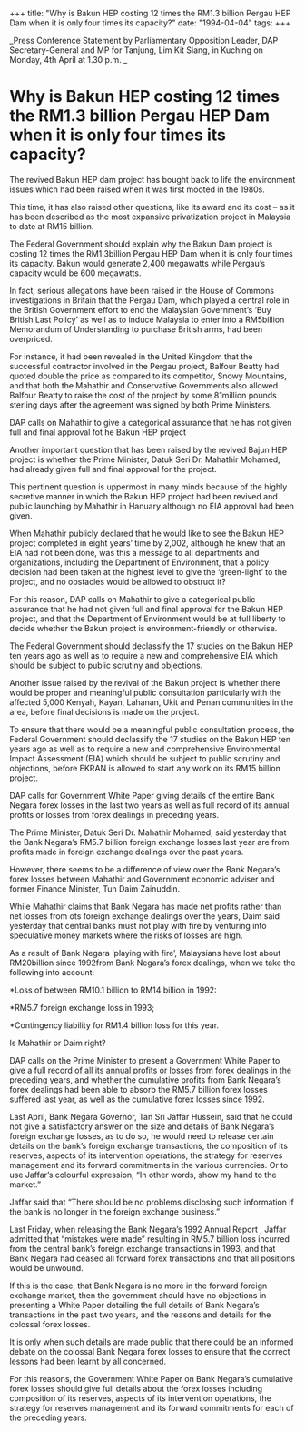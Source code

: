 +++ 
title: "Why is Bakun HEP costing 12 times the RM1.3 billion Pergau HEP Dam when it is only four times its capacity?"
date: "1994-04-04"
tags:
+++

_Press Conference Statement by Parliamentary Opposition Leader, DAP Secretary-General and MP for Tanjung, Lim Kit Siang, in Kuching on Monday, 4th April at 1.30 p.m. _

# Why is Bakun HEP costing 12 times the RM1.3 billion Pergau HEP Dam when it is only four times its capacity? 

The revived Bakun HEP dam project has bought back to life the environment issues which had been raised when it was first mooted in the 1980s.</u>

This time, it has also raised other questions, like its award and its cost – as it has been described as the most expansive privatization project in Malaysia to date at RM15 billion.

The Federal Government should explain why the Bakun Dam project is costing 12 times the RM1.3billion Pergau HEP Dam when it is only four times its capacity. Bakun would generate 2,400 megawatts while Pergau’s capacity would be 600 megawatts.

In fact, serious allegations have been raised in the House of Commons investigations in Britain that the Pergau Dam, which played a central role in the British Government effort to end the Malaysian Government’s ‘Buy British Last Policy’ as well as to induce Malaysia to enter into a RM5billion Memorandum of Understanding to purchase British arms, had been overpriced.

For instance, it had been revealed in the United Kingdom that the successful contractor involved in the Pergau project, Balfour Beatty had quoted double the price as compared to its competitor, Snowy Mountains, and that both the Mahathir and Conservative Governments also allowed Balfour Beatty to raise the cost of the project by some 81million pounds sterling days after the agreement was signed by both Prime Ministers.

DAP calls on Mahathir to give a categorical assurance that he has not given full and final approval fot he Bakun HEP project

Another important question that has been raised by the revived Bajun HEP project is whether the Prime Minister, Datuk Seri Dr. Mahathir Mohamed, had already given full and final approval for the project.

This pertinent question is uppermost in many minds because of the highly secretive manner in which the Bakun HEP project had been revived and public launching by Mahathir in Hanuary although no EIA approval had been given.

When Mahathir publicly declared that he would like to see the Bakun HEP project completed in eight years’ time by 2,002, although he knew that an EIA had not been done, was this a message to all departments and organizations, including the Department of Environment, that a policy decision had been taken at the highest level to give the ‘green-light’ to the project, and no obstacles would be allowed to obstruct it?

For this reason, DAP calls on Mahathir to give a categorical public assurance that he had not given full and final approval for the Bakun HEP project, and that the Department of Environment would be at full liberty to decide whether the Bakun project is environment-friendly or otherwise.

The Federal Government should declassify the 17 studies on the Bakun HEP ten years ago as well as to require a new and comprehensive EIA which should be subject to public scrutiny and objections.

Another issue raised by the revival of the Bakun project is whether there would be proper and meaningful public consultation particularly with the affected 5,000 Kenyah, Kayan, Lahanan, Ukit and Penan communities in the area, before final decisions is made on the project.

To ensure that there would be a meaningful public consultation process, the Federal Government should declassify the 17 studies on the Bakun HEP ten years ago as well as to require a new and comprehensive Environmental Impact Assessment (EIA) which should be subject to public scrutiny and objections, before EKRAN is allowed to start any work on its RM15 billion project. 

DAP calls for Government White Paper giving details of the entire Bank Negara forex losses in the last two years as well as full record of its annual profits or losses from forex dealings in preceding years. 

The Prime Minister, Datuk Seri Dr. Mahathir Mohamed, said yesterday that the Bank Negara’s RM5.7 billion foreign exchange losses last year are from profits made in foreign exchange dealings over the past years. 

However, there seems to be a difference of view over the Bank Negara’s forex losses between Mahathir and Government economic adviser and former Finance Minister, Tun Daim Zainuddin. 

While Mahathir claims that Bank Negara has made net profits rather than net losses from ots foreign exchange dealings over the years, Daim said yesterday that central banks must not play with fire by venturing into speculative money markets where the risks of losses are high. 

As a result of Bank Negara ‘playing with fire’, Malaysians have lost about RM20billion since 1992from Bank Negara’s forex dealings, when we take the following into account:

*Loss of between RM10.1 billion to RM14 billion in 1992:

*RM5.7 foreign exchange loss in 1993;

*Contingency liability for RM1.4 billion loss for this year.

Is Mahathir or Daim right?

DAP calls on the Prime Minister to present a Government White Paper to give a full record of all its annual profits or losses from forex dealings in the preceding years, and whether the cumulative profits from Bank Negara’s forex dealings had been able to absorb the RM5.7 billion forex losses suffered last year, as well as the cumulative forex losses since 1992.

Last April, Bank Negara Governor, Tan Sri Jaffar Hussein, said that he could not give a satisfactory answer on the size and details  of Bank Negara’s foreign exchange losses, as to do so, he would need to release certain details on the bank’s foreign exchange transactions, the composition of its reserves, aspects of its intervention operations, the strategy for reserves management and its forward  commitments in the various currencies. Or to use  Jaffar’s colourful expression, “In other words, show my hand to the market.”

Jaffar said that “There should be no problems disclosing such information if the bank is no longer in the foreign exchange business.”

Last Friday, when releasing the Bank Negara’s 1992 Annual Report , Jaffar  admitted that “mistakes were made” resulting in RM5.7 billion loss incurred from the central bank’s foreign  exchange transactions in 1993, and that Bank Negara had ceased all forward forex transactions and  that all positions would be unwound.

If this is the case, that Bank Negara is no more in the forward foreign exchange market, then the government should have no objections in presenting a White Paper detailing the full details of Bank Negara’s transactions in the past two years, and the reasons and details for the colossal forex losses.

It is only when such details are made public that there could be an informed debate on the colossal Bank Negara forex losses to ensure that the correct lessons had been learnt by all concerned.

For this reasons, the Government White Paper on Bank Negara’s cumulative forex losses should give full details about the forex losses including composition of its reserves, aspects of its intervention operations, the strategy for reserves management and its forward commitments for each of the preceding years.
 
